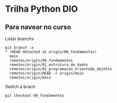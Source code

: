 # Trilha Python DIO

## Para navear no curso

Listar branchs
~~~
git branch -a
* (HEAD detached at origin/00_fundamentos)
  main
  remotes/origin/00_fundamentos
  remotes/origin/01_estrutura_de_dados
  remotes/origin/02_programacao_orientada_objetos
  remotes/origin/HEAD -> origin/main
  remotes/origin/main
~~~

Switch a brach
~~~
git checkout 00_fundamentos
~~~